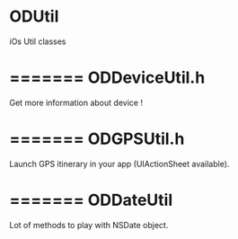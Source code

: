ODUtil
=======

iOs Util classes

=======
ODDeviceUtil.h
=======
Get more information about device !

=======
ODGPSUtil.h
=======

Launch GPS itinerary in your app (UIActionSheet available).

=======
ODDateUtil
=======

Lot of methods to play with NSDate object.
